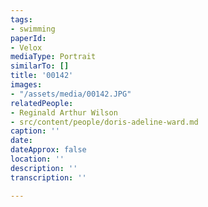 ```yaml
---
tags:
- swimming
paperId:
- Velox
mediaType: Portrait
similarTo: []
title: '00142'
images:
- "/assets/media/00142.JPG"
relatedPeople:
- Reginald Arthur Wilson
- src/content/people/doris-adeline-ward.md
caption: ''
date: 
dateApprox: false
location: ''
description: ''
transcription: ''

---
```

